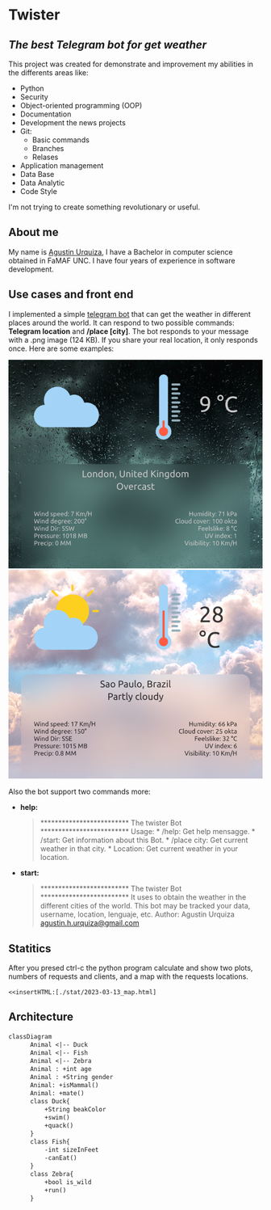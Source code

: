 # Twister
## _The best Telegram bot for get weather_

This project was created for demonstrate and improvement my abilities in the differents areas like:
- Python
- Security
- Object-oriented programming (OOP)
- Documentation
- Development the news projects
- Git:
    * Basic commands
    * Branches
    * Relases
- Application management
- Data Base
- Data Analytic
- Code Style

I'm not trying to create something revolutionary or useful.

## About me
My name is [Agustin Urquiza](agustin.h.urquiza@gmail.com), I have a Bachelor in computer science obtained in FaMAF UNC. I have four years of experience in software development.


## Use cases and front end
I implemented a simple [telegram bot](https://t.me/terminator_2000_bot) that can get the weather in different places around the world. It can respond to two possible commands: **Telegram location** and **/place [city]**. The bot responds to your message with a .png image (124 KB). If you share your real location, it only responds once. Here are some examples:


![London](https://github.com/agustinhurquiza/twister/blob/main/examples/1.png)
![Sao Pablo](https://github.com/agustinhurquiza/twister/blob/main/examples/2.png)

Also the bot support two commands more:

- **help:**
    > ************************* The twister Bot *************************
    > Usage:
    > \* /help: Get help mensagge.
    > \* /start: Get information about this Bot.
    > \* /place city: Get current weather in that city.
    > \* Location: Get current weather in your location.

- **start:**
    > ************************* The twister Bot *************************
    > It uses to obtain the weather in the different cities of the world.
    > This bot may be tracked your data, username, location, lenguaje, etc.
    > Author: Agustin Urquiza
    > agustin.h.urquiza@gmail.com

## Statitics

After you presed ctrl-c the python program calculate and show two plots, numbers of requests and clients, and a map with the requests locations.

```{r showChoro1}
<<insertHTML:[./stat/2023-03-13_map.html]
```


## Architecture

```mermaid
classDiagram
      Animal <|-- Duck
      Animal <|-- Fish
      Animal <|-- Zebra
      Animal : +int age
      Animal : +String gender
      Animal: +isMammal()
      Animal: +mate()
      class Duck{
          +String beakColor
          +swim()
          +quack()
      }
      class Fish{
          -int sizeInFeet
          -canEat()
      }
      class Zebra{
          +bool is_wild
          +run()
      }
```
